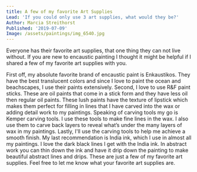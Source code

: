 ```yaml
---
title: A few of my favorite Art Supplies
Lead: 'If you could only use 3 art supplies, what would they be?'
Author: Marcia Streithorst
Published: '2019-07-09'
Image: /assets/paintings/img_6540.jpg
---
```

Everyone has their favorite art supplies, that one thing they can not live without. If you are new to encaustic painting I thought it might be helpful if I shared a few of my favorite art supplies with you.



First off, my absolute favorite brand of encaustic paint is Enkaustikos. They have the best translucent colors and since I love to paint the ocean and beachscapes, I use their paints extensively. Second, I love to use R&F paint sticks. These are oil paints that come in a stick form and they have less oil then regular oil paints. These lush paints have the texture of lipstick which makes them perfect for filling in lines that I have carved into the wax or adding detail work to my paintings. Speaking of carving tools my go is Kemper carving tools. I use these tools to make fine lines in the wax. I also use them to carve back layers to reveal what’s under the many layers of wax in my paintings. Lastly, I'll use the carving tools to help me achieve a smooth finish. My last recommendation is India ink, which I use in almost all my paintings. I love the dark black lines I get with the India ink. In abstract work you can thin down the ink and have it drip down the painting to make beautiful abstract lines and drips. These are just a few of my favorite art supplies. Feel free to let me know what your favorite art supplies are.
